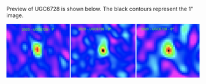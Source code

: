 
Preview of UGC6728 is shown below. The black contours represent the 1" image. 

![UGC6728](UGC6728.png "UGC6728")

